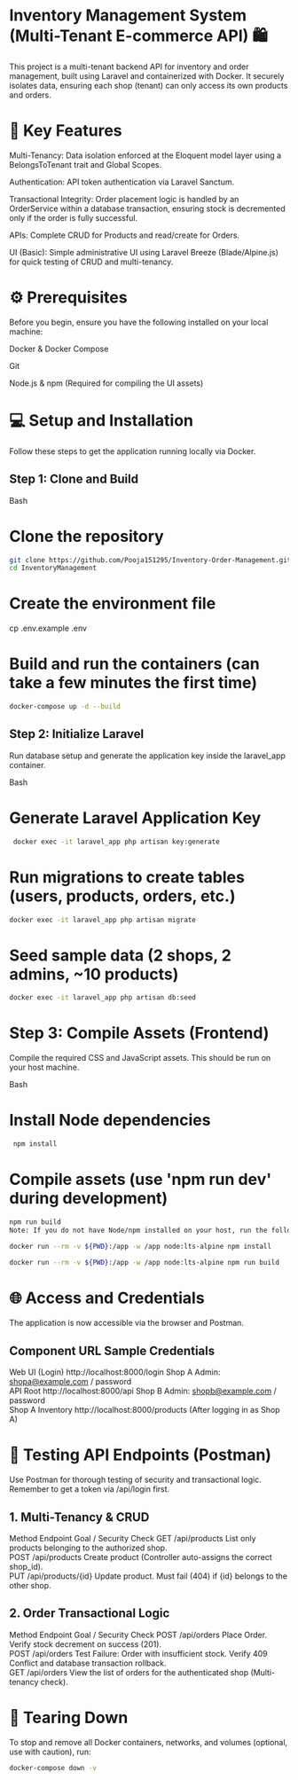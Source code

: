 # Inventory Management System (Multi-Tenant E-commerce API) 🛍️
This project is a multi-tenant backend API for inventory and order management, built using Laravel and containerized with Docker. It securely isolates data, ensuring each shop (tenant) can only access its own products and orders.

# 🚀 Key Features
Multi-Tenancy: Data isolation enforced at the Eloquent model layer using a BelongsToTenant trait and Global Scopes.

Authentication: API token authentication via Laravel Sanctum.

Transactional Integrity: Order placement logic is handled by an OrderService within a database transaction, ensuring stock is decremented only if the order is fully successful.

APIs: Complete CRUD for Products and read/create for Orders.

UI (Basic): Simple administrative UI using Laravel Breeze (Blade/Alpine.js) for quick testing of CRUD and multi-tenancy.

# ⚙️ Prerequisites
Before you begin, ensure you have the following installed on your local machine:

Docker & Docker Compose

Git

Node.js & npm (Required for compiling the UI assets)

# 💻 Setup and Installation
Follow these steps to get the application running locally via Docker.

## Step 1: Clone and Build
Bash

# Clone the repository
```bash
git clone https://github.com/Pooja151295/Inventory-Order-Management.git
cd InventoryManagement
```
# Create the environment file
cp .env.example .env

# Build and run the containers (can take a few minutes the first time)

```bash
docker-compose up -d --build
```
## Step 2: Initialize Laravel
Run database setup and generate the application key inside the laravel_app container.

Bash

# Generate Laravel Application Key
```bash
 docker exec -it laravel_app php artisan key:generate
```
# Run migrations to create tables (users, products, orders, etc.)
```bash
docker exec -it laravel_app php artisan migrate
```
# Seed sample data (2 shops, 2 admins, ~10 products)
```bash
docker exec -it laravel_app php artisan db:seed
```
# Step 3: Compile Assets (Frontend)
Compile the required CSS and JavaScript assets. This should be run on your host machine.

Bash

# Install Node dependencies
```bash
 npm install
```
# Compile assets (use 'npm run dev' during development)
```bash
npm run build 
Note: If you do not have Node/npm installed on your host, run the following Docker commands instead:

docker run --rm -v ${PWD}:/app -w /app node:lts-alpine npm install

docker run --rm -v ${PWD}:/app -w /app node:lts-alpine npm run build
```
# 🌐 Access and Credentials
The application is now accessible via the browser and Postman.

## Component	URL	Sample Credentials
Web UI (Login)	http://localhost:8000/login	Shop A Admin: shopa@example.com / password <br>
API Root	http://localhost:8000/api	Shop B Admin: shopb@example.com / password<br>
Shop A Inventory	http://localhost:8000/products	(After logging in as Shop A)

# 🧪 Testing API Endpoints (Postman)
Use Postman for thorough testing of security and transactional logic. Remember to get a token via /api/login first.

## 1. Multi-Tenancy & CRUD
Method	Endpoint	Goal / Security Check
GET	/api/products	List only products belonging to the authorized shop.<br>
POST	/api/products	Create product (Controller auto-assigns the correct shop_id).<br>
PUT	/api/products/{id}	Update product. Must fail (404) if {id} belongs to the other shop.

## 2. Order Transactional Logic
Method	Endpoint	Goal / Security Check
POST	/api/orders	Place Order. Verify stock decrement on success (201).<br>
POST	/api/orders	Test Failure: Order with insufficient stock. Verify 409 Conflict and database transaction rollback.<br>
GET	/api/orders	View the list of orders for the authenticated shop (Multi-tenancy check).

# 🛑 Tearing Down
To stop and remove all Docker containers, networks, and volumes (optional, use with caution), run:

```bash
docker-compose down -v
```
